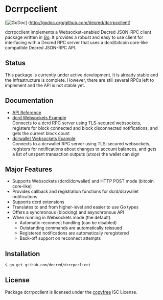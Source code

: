Dcrrpcclient
============

[![GoDoc](https://godoc.org/github.com/decred/dcrrpcclient?status.png)]
(http://godoc.org/github.com/decred/dcrrpcclient)

dcrrpcclient implements a Websocket-enabled Decred JSON-RPC client package
written in [Go](http://golang.org/).  It provides a robust and easy to use
client for interfacing with a Decred RPC server that uses a
dcrd/bitcoin core-like compatible Decred JSON-RPC API.

## Status

This package is currently under active development.  It is already stable and
the infrastructure is complete.  However, there are still several RPCs left to
implement and the API is not stable yet.

## Documentation

* [API Reference](http://godoc.org/github.com/decred/dcrrpcclient)
* [dcrd Websockets Example](https://github.com/decred/dcrrpcclient/blob/master/examples/dcrdwebsockets)  
  Connects to a dcrd RPC server using TLS-secured websockets, registers for
  block connected and block disconnected notifications, and gets the current
  block count
* [dcrwallet Websockets Example](https://github.com/decred/dcrrpcclient/blob/master/examples/dcrwalletwebsockets)  
  Connects to a dcrwallet RPC server using TLS-secured websockets, registers for
  notifications about changes to account balances, and gets a list of unspent
  transaction outputs (utxos) the wallet can sign

## Major Features

* Supports Websockets (dcrd/dcrwallet) and HTTP POST mode (bitcoin core-like)
* Provides callback and registration functions for dcrd/dcrwallet notifications
* Supports dcrd extensions
* Translates to and from higher-level and easier to use Go types
* Offers a synchronous (blocking) and asynchronous API
* When running in Websockets mode (the default):
  * Automatic reconnect handling (can be disabled)
  * Outstanding commands are automatically reissued
  * Registered notifications are automatically reregistered
  * Back-off support on reconnect attempts

## Installation

```bash
$ go get github.com/decred/dcrrpcclient
```

## License

Package dcrrpcclient is licensed under the [copyfree](http://copyfree.org) ISC
License.
